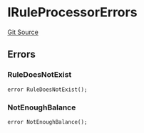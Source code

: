 # IRuleProcessorErrors
[Git Source](https://github.com/thrackle-io/tron/blob/9665732f3266b703cc028112f97a9a18c551bb91/src/common/IErrors.sol)


## Errors
### RuleDoesNotExist

```solidity
error RuleDoesNotExist();
```

### NotEnoughBalance

```solidity
error NotEnoughBalance();
```

